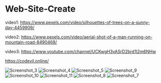 # Web-Site-Create


video1: https://www.pexels.com/video/silhouettes-of-trees-on-a-sunny-day-4459909/


video2:  https://www.pexels.com/video/aerial-shot-of-a-man-running-on-mountain-road-8490468/

video3: https://www.youtube.com/channel/UCKwgH3vASrD2brd1l2m6NHw


https://codevil.online/



![Screenshot_3](https://user-images.githubusercontent.com/81758761/131167342-00d0565f-e359-43c0-bf0b-3efa9166c141.png)
![Screenshot_4](https://user-images.githubusercontent.com/81758761/131167351-44c47dfc-8f0e-4588-9cc3-c0151ec43c02.png)
![Screenshot_5](https://user-images.githubusercontent.com/81758761/131167353-17557706-a511-4d61-b442-d8125556158d.png)
![Screenshot_9](https://user-images.githubusercontent.com/81758761/131167365-6082bff9-59e7-480d-bb39-fc4549108b04.png)
![Screenshot_10](https://user-images.githubusercontent.com/81758761/131167368-04478c3e-30e4-421e-b71e-a28d2c2af448.png)
![Screenshot_11](https://user-images.githubusercontent.com/81758761/131167369-dfed1b86-95f2-4149-9870-0b43ec1ba4dc.png)
![Screenshot_8](https://user-images.githubusercontent.com/81758761/131167413-2f8950f1-04d6-4d4c-94d8-447ace744a47.png)
![Screenshot_7](https://user-images.githubusercontent.com/81758761/131167416-a5070c1b-ede0-44e5-8e9d-469aa8515862.png)
